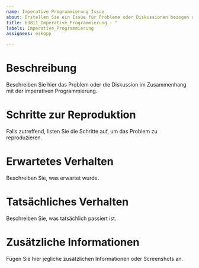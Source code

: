 ```yaml
---
name: Imperative Programmierung Issue
about: Erstellen Sie ein Issue für Probleme oder Diskussionen bezogen auf imperative Programmierung.
title: 63811_Imperative_Programmierung - "
labels: Imperative_Programmierung
assignees: eskopp

---
```


# Beschreibung
Beschreiben Sie hier das Problem oder die Diskussion im Zusammenhang mit der imperativen Programmierung.

# Schritte zur Reproduktion
Falls zutreffend, listen Sie die Schritte auf, um das Problem zu reproduzieren.

# Erwartetes Verhalten
Beschreiben Sie, was erwartet wurde.

# Tatsächliches Verhalten
Beschreiben Sie, was tatsächlich passiert ist.

# Zusätzliche Informationen
Fügen Sie hier jegliche zusätzlichen Informationen oder Screenshots an.
